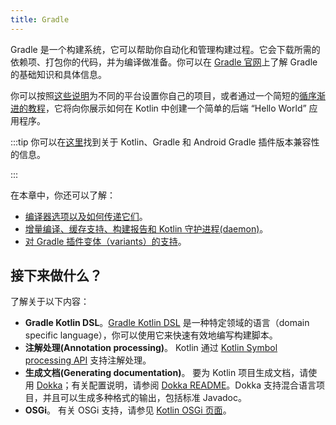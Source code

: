 ```yaml
---
title: Gradle
---
```

Gradle 是一个构建系统，它可以帮助你自动化和管理构建过程。它会下载所需的依赖项、打包你的代码，并为编译做准备。你可以在 [Gradle 官网](https://docs.gradle.org/current/userguide/userguide.html)上了解 Gradle 的基础知识和具体信息。

你可以按照[这些说明](gradle-configure-project.md)为不同的平台设置你自己的项目，或者通过一个简短的[循序渐进的教程](get-started-with-jvm-gradle-project.md)，它将向你展示如何在 Kotlin 中创建一个简单的后端 “Hello World” 应用程序。

:::tip
你可以在[这里](gradle-configure-project.md#apply-the-plugin)找到关于 Kotlin、Gradle 和 Android Gradle 插件版本兼容性的信息。

:::

在本章中，你还可以了解：

* [编译器选项以及如何传递它们](gradle-compiler-options.md)。
* [增量编译、缓存支持、构建报告和 Kotlin 守护进程(daemon)](gradle-compilation-and-caches.md)。
* [对 Gradle 插件变体（variants）的支持](gradle-plugin-variants.md)。

## 接下来做什么？

了解关于以下内容：

* **Gradle Kotlin DSL**。[Gradle Kotlin DSL](https://docs.gradle.org/current/userguide/kotlin_dsl.html) 是一种特定领域的语言（domain specific language），你可以使用它来快速有效地编写构建脚本。
* **注解处理(Annotation processing)**。 Kotlin 通过 [Kotlin Symbol processing API](ksp-reference.md) 支持注解处理。
* **生成文档(Generating documentation)**。 要为 Kotlin 项目生成文档，请使用 [Dokka](https://github.com/Kotlin/dokka)；有关配置说明，请参阅 [Dokka README](https://github.com/Kotlin/dokka/blob/master/README.md#using-the-gradle-plugin)。Dokka 支持混合语言项目，并且可以生成多种格式的输出，包括标准 Javadoc。
* **OSGi**。 有关 OSGi 支持，请参见 [Kotlin OSGi 页面](kotlin-osgi.md)。